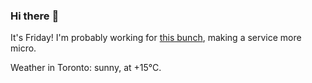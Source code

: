 ### Hi there :wave:

It's Friday! I'm probably working for [this bunch](https://github.com/kohofinancial), making a service more micro.

Weather in Toronto: sunny, at +15°C.
